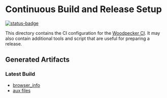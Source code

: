 # Continuous Build and Release Setup

[![status-badge](https://ci.logicalhacking.com/api/badges/afp-mirror/Automated_Stateful_Protocol_Verification/status.svg)](https://ci.logicalhacking.com/afp-mirror/Automated_Stateful_Protocol_Verification)

This directory contains the CI configuration for the [Woodpecker CI](https://woodpecker-ci.org/).
It may also contain additional tools and script that are useful for preparing a release.

## Generated Artifacts

### Latest Build

* [browser_info](https://artifacts.logicalhacking.com/ci/afp-mirror/Automated_Stateful_Protocol_Verification/main/latest/browser_info/AFP/Automated_Stateful_Protocol_Verification-devel/)
* [aux files](https://artifacts.logicalhacking.com/ci/afp-mirror/Automated_Stateful_Protocol_Verification/main/latest/)
